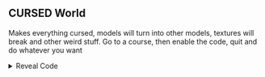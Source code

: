 ## CURSED World

Makes everything cursed, models will turn into other models, textures will break and other weird stuff. Go to a course, then enable the code, quit and do whatever you want

<details>
<summary>Reveal Code</summary>

```armv7
04000000 00B274F8 E3A00000
```
</details>